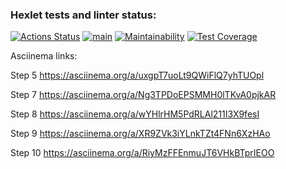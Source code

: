 ### Hexlet tests and linter status:
[![Actions Status](https://github.com/dmanufriev/java-project-71/actions/workflows/hexlet-check.yml/badge.svg)](https://github.com/dmanufriev/java-project-71/actions)
[![main](https://github.com/dmanufriev/java-project-71/actions/workflows/main.yml/badge.svg)](https://github.com/dmanufriev/java-project-71/actions/workflows/main.yml)
[![Maintainability](https://api.codeclimate.com/v1/badges/79f6c13e430ae4765ed4/maintainability)](https://codeclimate.com/github/dmanufriev/java-project-71/maintainability)
[![Test Coverage](https://api.codeclimate.com/v1/badges/79f6c13e430ae4765ed4/test_coverage)](https://codeclimate.com/github/dmanufriev/java-project-71/test_coverage)

Asciinema links:

Step 5		https://asciinema.org/a/uxgpT7uoLt9QWiFlQ7yhTUOpl

Step 7		https://asciinema.org/a/Ng3TPDoEPSMMH0lTKvA0pjkAR

Step 8		https://asciinema.org/a/wYHlrHM5PdRLAl211I3X9fesI

Step 9		https://asciinema.org/a/XR9ZVk3iYLnkTZt4FNn6XzHAo

Step 10		https://asciinema.org/a/RiyMzFFEnmuJT6VHkBTprIEOO


